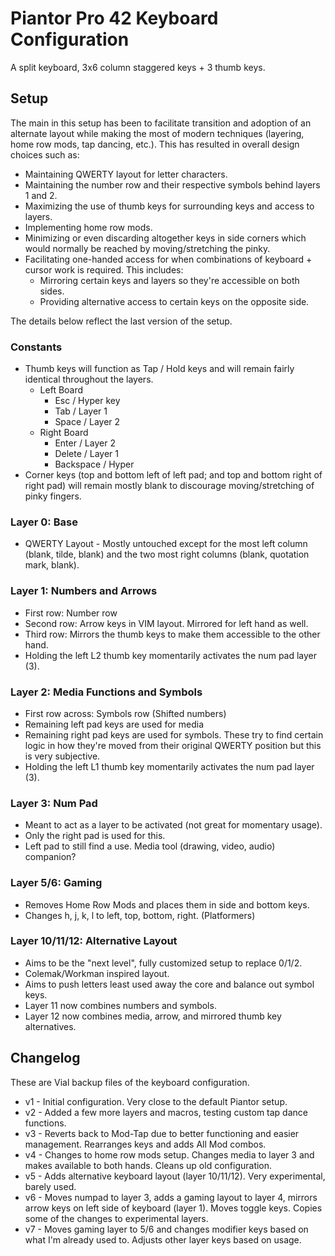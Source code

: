 # Piantor Pro 42 Keyboard Configuration

A split keyboard, 3x6 column staggered keys + 3 thumb keys.

## Setup

The main in this setup has been to facilitate transition and adoption of an alternate layout while making the most of modern techniques (layering, home row mods, tap dancing, etc.). This has resulted in overall design choices such as:

- Maintaining QWERTY layout for letter characters.
- Maintaining the number row and their respective symbols behind layers 1 and 2.
- Maximizing the use of thumb keys for surrounding keys and access to layers.
- Implementing home row mods.
- Minimizing or even discarding altogether keys in side corners which would normally be reached by moving/stretching the pinky.
- Facilitating one-handed access for when combinations of keyboard + cursor work is required. This includes:
  - Mirroring certain keys and layers so they're accessible on both sides.
  - Providing alternative access to certain keys on the opposite side.

The details below reflect the last version of the setup.

### Constants

- Thumb keys will function as Tap / Hold keys and will remain fairly identical throughout the layers.
  - Left Board
    - Esc / Hyper key
    - Tab / Layer 1
    - Space / Layer 2
  - Right Board
    - Enter / Layer 2
    - Delete / Layer 1
    - Backspace / Hyper
- Corner keys (top and bottom left of left pad; and top and bottom right of right pad) will remain mostly blank to discourage moving/stretching of pinky fingers.

### Layer 0: Base

- QWERTY Layout - Mostly untouched except for the most left column (blank, tilde, blank) and the two most right columns (blank, quotation mark, blank).

### Layer 1: Numbers and Arrows

- First row: Number row
- Second row: Arrow keys in VIM layout. Mirrored for left hand as well.
- Third row: Mirrors the thumb keys to make them accessible to the other hand.
- Holding the left L2 thumb key momentarily activates the num pad layer (3).

### Layer 2: Media Functions and Symbols

- First row across: Symbols row (Shifted numbers)
- Remaining left pad keys are used for media
- Remaining right pad keys are used for symbols. These try to find certain logic in how they're moved from their original QWERTY position but this is very subjective.
- Holding the left L1 thumb key momentarily activates the num pad layer (3).

### Layer 3: Num Pad

- Meant to act as a layer to be activated (not great for momentary usage).
- Only the right pad is used for this.
- Left pad to still find a use. Media tool (drawing, video, audio) companion?

### Layer 5/6: Gaming

- Removes Home Row Mods and places them in side and bottom keys.
- Changes h, j, k, l to left, top, bottom, right. (Platformers)

### Layer 10/11/12: Alternative Layout

- Aims to be the "next level", fully customized setup to replace 0/1/2.
- Colemak/Workman inspired layout.
- Aims to push letters least used away the core and balance out symbol keys.
- Layer 11 now combines numbers and symbols.
- Layer 12 now combines media, arrow, and mirrored thumb key alternatives.

## Changelog

These are Vial backup files of the keyboard configuration.

- v1 - Initial configuration. Very close to the default Piantor setup.
- v2 - Added a few more layers and macros, testing custom tap dance functions.
- v3 - Reverts back to Mod-Tap due to better functioning and easier management. Rearranges keys and adds All Mod combos.
- v4 - Changes to home row mods setup. Changes media to layer 3 and makes available to both hands. Cleans up old configuration.
- v5 - Adds alternative keyboard layout (layer 10/11/12). Very experimental, barely used.
- v6 - Moves numpad to layer 3, adds a gaming layout to layer 4, mirrors arrow keys on left side of keyboard (layer 1). Moves toggle keys. Copies some of the changes to experimental layers.
- v7 - Moves gaming layer to 5/6 and changes modifier keys based on what I'm already used to. Adjusts other layer keys based on usage.
